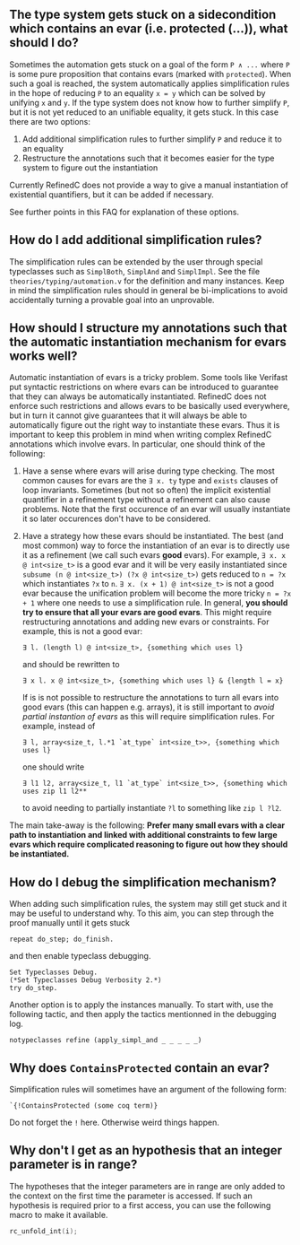 The type system gets stuck on a sidecondition which contains an evar (i.e. protected (...)), what should I do? 
--------------------------------------------------------------------------------------------------------------

Sometimes the automation gets stuck on a goal of the form `P ∧ ...`
where `P` is some pure proposition that contains evars (marked with
`protected`). When such a goal is reached, the system automatically
applies simplification rules in the hope of reducing `P` to an
equality `x = y` which can be solved by unifying `x` and `y`. If the
type system does not know how to further simplify `P`, but it is not
yet reduced to an unifiable equality, it gets stuck. In this case
there are two options:

1. Add additional simplification rules to further simplify `P` and
   reduce it to an equality
2. Restructure the annotations such that it becomes easier for the
   type system to figure out the instantiation

Currently RefinedC does not provide a way to give a manual
instantiation of existential quantifiers, but it can be added if
necessary.

See further points in this FAQ for explanation of these options.

How do I add additional simplification rules?
---------------------------------------------

The simplification rules can be extended by the user through special
typeclasses such as `SimplBoth`, `SimplAnd` and `SimplImpl`. See the
file `theories/typing/automation.v` for the definition and many
instances. Keep in mind the simplification rules should in general be
bi-implications to avoid accidentally turning a provable goal into an
unprovable.

How should I structure my annotations such that the automatic instantiation mechanism for evars works well?
-----------------------------------------------------------------------------------------------------------

Automatic instantiation of evars is a tricky problem. Some tools like
Verifast put syntactic restrictions on where evars can be introduced
to guarantee that they can always be automatically instantiated.
RefinedC does not enforce such restrictions and allows evars to be
basically used everywhere, but in turn it cannot give guarantees that
it will always be able to automatically figure out the right way to
instantiate these evars. Thus it is important to keep this problem in
mind when writing complex RefinedC annotations which involve evars. In
particular, one should think of the following:

1. Have a sense where evars will arise during type checking. The most
   common causes for evars are the `∃ x. ty` type and `exists` clauses
   of loop invariants. Sometimes (but not so often) the implicit
   existential quantifier in a refinement type without a refinement
   can also cause problems. Note that the first occurence of an evar
   will usually instantiate it so later occurences don't have to be
   considered.
   
2. Have a strategy how these evars should be instantiated. The best
   (and most common) way to force the instantiation of an evar is to
   directly use it as a refinement (we call such evars **good**
   evars). For example, `∃ x. x @ int<size_t>` is a good evar and it
   will be very easily instantiated since `subsume (n @ int<size_t>)
   (?x @ int<size_t>)` gets reduced to `n = ?x` which instantiates
   `?x` to `n`. `∃ x. (x + 1) @ int<size_t>` is not a good evar
   because the unification problem will become the more tricky `n =
   ?x + 1` where one needs to use a simplification rule. In general,
   **you should try to ensure that all your evars are good evars**.
   This might require restructuring annotations and adding new evars or constraints.
   For example, this is not a good evar:
   ```
   ∃ l. (length l) @ int<size_t>, {something which uses l}
   ```
   and should be rewritten to
   ```
   ∃ x l. x @ int<size_t>, {something which uses l} & {length l = x}
   ```
   
   If is is not possible to restructure the annotations to turn all
   evars into good evars (this can happen e.g. arrays), it is still
   important to *avoid partial instantion of evars* as this will
   require simplification rules. For example, instead of
   ```
   ∃ l, array<size_t, l.*1 `at_type` int<size_t>>, {something which uses l}
   ```
   one should write
   ```
   ∃ l1 l2, array<size_t, l1 `at_type` int<size_t>>, {something which uses zip l1 l2**
   ```
   to avoid needing to partially instantiate `?l` to something like `zip l ?l2`.
   
The main take-away is the following: **Prefer many small evars with a
clear path to instantiation and linked with additional constraints to
few large evars which require complicated reasoning to figure out how
they should be instantiated.**

How do I debug the simplification mechanism?
--------------------------------------------
When adding such simplification rules, the system may still get stuck and it
may be useful to understand why. To this aim, you can step through the proof
manually until it gets stuck
```
repeat do_step; do_finish.
```
and then enable typeclass debugging.
```
Set Typeclasses Debug.
(*Set Typeclasses Debug Verbosity 2.*)
try do_step.
```

Another option is to apply the instances manually. To start with, use the
following tactic, and then apply the tactics mentionned in the debugging log.
```
notypeclasses refine (apply_simpl_and _ _ _ _ _)
```

Why does `ContainsProtected` contain an evar?
----------------------------------------------

Simplification rules will sometimes have an argument of the following form:
```
`{!ContainsProtected (some coq term)}
```
Do not forget the `!` here. Otherwise weird things happen.

Why don't I get as an hypothesis that an integer parameter is in range?
-----------------------------------------------------------------------

The hypotheses that the integer parameters are in range are only added to the
context on the first time the parameter is accessed. If such an hypothesis is
required prior to a first access, you can use the following macro to make it
available.
```c
rc_unfold_int(i);
```


